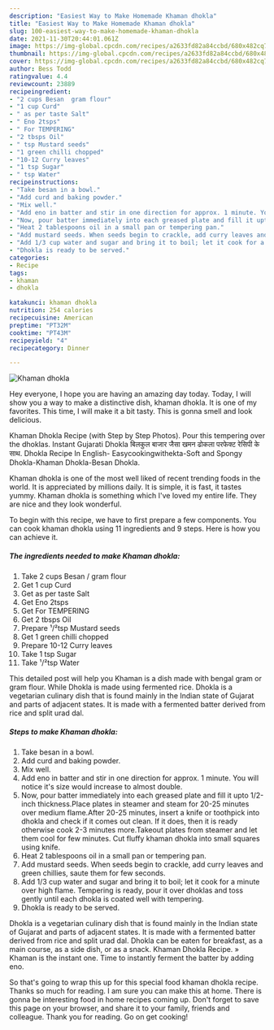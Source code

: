 ```yaml
---
description: "Easiest Way to Make Homemade Khaman dhokla"
title: "Easiest Way to Make Homemade Khaman dhokla"
slug: 100-easiest-way-to-make-homemade-khaman-dhokla
date: 2021-11-30T20:44:01.061Z
image: https://img-global.cpcdn.com/recipes/a2633fd82a84ccbd/680x482cq70/khaman-dhokla-recipe-main-photo.jpg
thumbnail: https://img-global.cpcdn.com/recipes/a2633fd82a84ccbd/680x482cq70/khaman-dhokla-recipe-main-photo.jpg
cover: https://img-global.cpcdn.com/recipes/a2633fd82a84ccbd/680x482cq70/khaman-dhokla-recipe-main-photo.jpg
author: Bess Todd
ratingvalue: 4.4
reviewcount: 23889
recipeingredient:
- "2 cups Besan  gram flour"
- "1 cup Curd"
- " as per taste Salt"
- " Eno 2tsps"
- " For TEMPERING"
- "2 tbsps Oil"
- " tsp Mustard seeds"
- "1 green chilli chopped"
- "10-12 Curry leaves"
- "1 tsp Sugar"
- " tsp Water"
recipeinstructions:
- "Take besan in a bowl."
- "Add curd and baking powder."
- "Mix well."
- "Add eno in batter and stir in one direction for approx. 1 minute. You will notice it&#39;s size would increase to almost double."
- "Now, pour batter immediately into each greased plate and fill it upto 1/2-inch thickness.Place plates in steamer and steam for 20-25 minutes over medium flame.After 20-25 minutes, insert a knife or toothpick into dhokla and check if it comes out clean. If it does, then it is ready otherwise cook 2-3 minutes more.Takeout plates from steamer and let them cool for few minutes. Cut fluffy khaman dhokla into small squares using knife."
- "Heat 2 tablespoons oil in a small pan or tempering pan."
- "Add mustard seeds. When seeds begin to crackle, add curry leaves and green chillies, saute them for few seconds."
- "Add 1/3 cup water and sugar and bring it to boil; let it cook for a minute over high flame. Tempering is ready, pour it over dhoklas and toss gently until each dhokla is coated well with tempering."
- "Dhokla is ready to be served."
categories:
- Recipe
tags:
- khaman
- dhokla

katakunci: khaman dhokla 
nutrition: 254 calories
recipecuisine: American
preptime: "PT32M"
cooktime: "PT43M"
recipeyield: "4"
recipecategory: Dinner

---
```



![Khaman dhokla](https://img-global.cpcdn.com/recipes/a2633fd82a84ccbd/680x482cq70/khaman-dhokla-recipe-main-photo.jpg)

Hey everyone, I hope you are having an amazing day today. Today, I will show you a way to make a distinctive dish, khaman dhokla. It is one of my favorites. This time, I will make it a bit tasty. This is gonna smell and look delicious.

Khaman Dhokla Recipe (with Step by Step Photos). Pour this tempering over the dhoklas. Instant Gujarati Dhokla बिलकुल बाजार जैसा खमन ढोकला परफेक्ट रेसिपी के साथ. Dhokla Recipe In English- Easycookingwithekta-Soft and Spongy Dhokla-Khaman Dhokla-Besan Dhokla.

Khaman dhokla is one of the most well liked of recent trending foods in the world. It is appreciated by millions daily. It is simple, it is fast, it tastes yummy. Khaman dhokla is something which I've loved my entire life. They are nice and they look wonderful.


To begin with this recipe, we have to first prepare a few components. You can cook khaman dhokla using 11 ingredients and 9 steps. Here is how you can achieve it.

<!--inarticleads1-->

##### The ingredients needed to make Khaman dhokla:

1. Take 2 cups Besan / gram flour
1. Get 1 cup Curd
1. Get  as per taste Salt
1. Get  Eno 2tsps
1. Get  For TEMPERING
1. Get 2 tbsps Oil
1. Prepare  ¹/²tsp Mustard seeds
1. Get 1 green chilli chopped
1. Prepare 10-12 Curry leaves
1. Take 1 tsp Sugar
1. Take  ¹/²tsp Water


This detailed post will help you Khaman is a dish made with bengal gram or gram flour. While Dhokla is made using fermented rice. Dhokla is a vegetarian culinary dish that is found mainly in the Indian state of Gujarat and parts of adjacent states. It is made with a fermented batter derived from rice and split urad dal. 

<!--inarticleads2-->

##### Steps to make Khaman dhokla:

1. Take besan in a bowl.
1. Add curd and baking powder.
1. Mix well.
1. Add eno in batter and stir in one direction for approx. 1 minute. You will notice it&#39;s size would increase to almost double.
1. Now, pour batter immediately into each greased plate and fill it upto 1/2-inch thickness.Place plates in steamer and steam for 20-25 minutes over medium flame.After 20-25 minutes, insert a knife or toothpick into dhokla and check if it comes out clean. If it does, then it is ready otherwise cook 2-3 minutes more.Takeout plates from steamer and let them cool for few minutes. Cut fluffy khaman dhokla into small squares using knife.
1. Heat 2 tablespoons oil in a small pan or tempering pan.
1. Add mustard seeds. When seeds begin to crackle, add curry leaves and green chillies, saute them for few seconds.
1. Add 1/3 cup water and sugar and bring it to boil; let it cook for a minute over high flame. Tempering is ready, pour it over dhoklas and toss gently until each dhokla is coated well with tempering.
1. Dhokla is ready to be served.


Dhokla is a vegetarian culinary dish that is found mainly in the Indian state of Gujarat and parts of adjacent states. It is made with a fermented batter derived from rice and split urad dal. Dhokla can be eaten for breakfast, as a main course, as a side dish, or as a snack. Khaman Dhokla Recipe. » Khaman is the instant one. Time to instantly ferment the batter by adding eno. 

So that's going to wrap this up for this special food khaman dhokla recipe. Thanks so much for reading. I am sure you can make this at home. There is gonna be interesting food in home recipes coming up. Don't forget to save this page on your browser, and share it to your family, friends and colleague. Thank you for reading. Go on get cooking!
